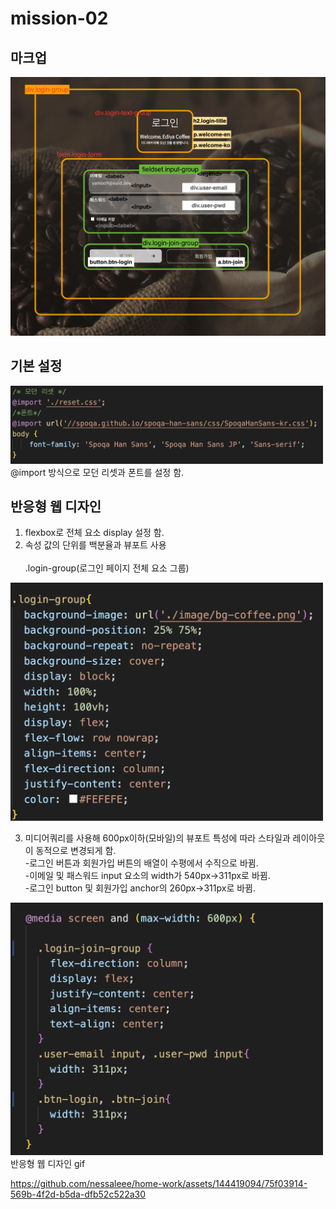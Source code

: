 # mission-02

## 마크업
<img src="./readme-img/mission-02-markup.png" width="700px">

## 기본 설정
<img src="./readme-img/reset-font.png" width="500px">
@import 방식으로 모던 리셋과 폰트를 설정 함.

## 반응형 웹 디자인
1. flexbox로 전체 요소 display 설정 함.
2. 속성 값의 단위를 백분율과 뷰포트 사용<br><br>
.login-group(로그인 페이지 전체 요소 그룹) 
<img src="./readme-img/login-group-css.png" width="500px">

3. 미디어쿼리를 사용해 600px이하(모바일)의 뷰포트 특성에 따라 스타일과
  레이아웃이 동적으로 변경되게 함.<br>
  -로그인 버튼과 회원가입 버튼의 배열이 수평에서 수직으로 바뀜.<br>
  -이메일 및 패스워드 input 요소의 width가 540px->311px로 바뀜.<br>
  -로그인 button 및 회원가입 anchor의 260px->311px로 바뀜.
<img src="./readme-img/@media.png" width="500px">
<br>반응형 웹 디자인 gif<br>

https://github.com/nessaleee/home-work/assets/144419094/75f03914-569b-4f2d-b5da-dfb52c522a30

  




